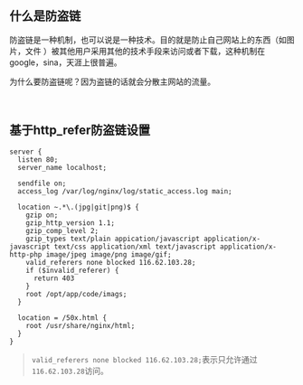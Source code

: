 ## 什么是防盗链

防盗链是一种机制，也可以说是一种技术。目的就是防止自己网站上的东西（如图片，文件 ）被其他用户采用其他的技术手段来访问或者下载，这种机制在google，sina，天涯上很普遍。



为什么要防盗链呢？因为盗链的话就会分散主网站的流量。

<br>



## 基于http_refer防盗链设置

```nginx
server {
  listen 80;
  server_name localhost;
  
  sendfile on;
  access_log /var/log/nginx/log/static_access.log main;
  
  location ~.*\.(jpg|git|png)$ {
    gzip on;
    gzip_http_version 1.1;
    gzip_comp_level 2;
    gzip_types text/plain appication/javascript application/x-javascript text/css application/xml text/javascript application/x-http-php image/jpeg image/png image/gif;
    valid_referers none blocked 116.62.103.28;
    if ($invalid_referer) {
      return 403
    }
    root /opt/app/code/imags;
  }
  
  location = /50x.html {
    root /usr/share/nginx/html;
  }
}
```

> `valid_referers none blocked 116.62.103.28;`表示只允许通过 `116.62.103.28`访问。



<br>

